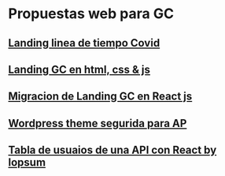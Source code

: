 # Propuestas web para GC 

## [Landing linea de tiempo Covid](https://github.com/luisngt/grupoCriterio/tree/master/CovidTime)

## [Landing GC en html, css & js](https://github.com/luisngt/grupoCriterio/tree/master/criterio_html)
## [Migracion de Landing GC en React js](https://github.com/luisngt/grupoCriterio/tree/master/criterio-react)
## [Wordpress theme segurida para AP](https://github.com/luisngt/grupoCriterio/tree/master/suguridad_themewp)
## [Tabla de usuaios de una API con React by lopsum](https://github.com/luisngt/grupoCriterio/tree/master/tableMau)